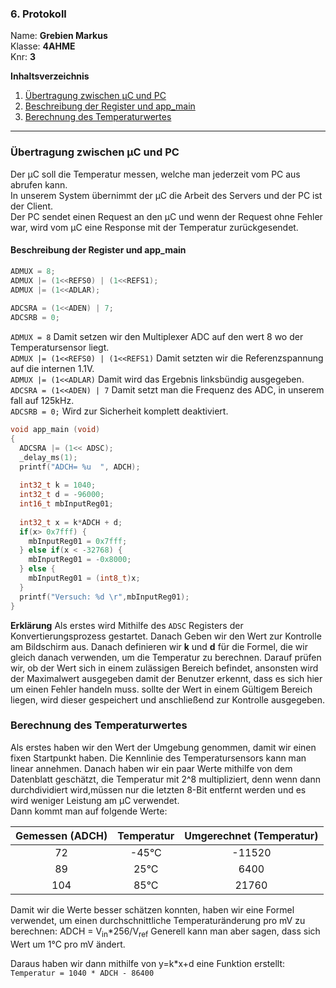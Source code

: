 ### 6. Protokoll
Name: **Grebien Markus**  
Klasse: **4AHME**  
Knr: **3**  


**Inhaltsverzeichnis**
1. [Übertragung  zwischen μC und PC](#Übertragung)
1. [Beschreibung der Register und app_main](#Register)
1. [Berechnung des Temperaturwertes](#Temperaturberechnung)

---
### Übertragung  zwischen μC und PC <a name="Übertragung"></a>
Der μC soll die Temperatur messen, welche man jederzeit vom PC aus abrufen kann.  
In unserem System übernimmt der μC die Arbeit des Servers und der PC ist der Client.  
Der PC sendet einen Request an den μC und wenn der Request ohne Fehler war, wird vom μC eine Response mit der Temperatur zurückgesendet. 

#### Beschreibung der Register und app_main<a name="Register"></a>
``` c
ADMUX = 8;
ADMUX |= (1<<REFS0) | (1<<REFS1);
ADMUX |= (1<<ADLAR);
  
ADCSRA = (1<<ADEN) | 7;
ADCSRB = 0;
```
```ADMUX = 8``` Damit setzen wir den Multiplexer ADC auf den wert 8 wo der Temperatursensor liegt.  
```ADMUX |= (1<<REFS0) | (1<<REFS1)``` Damit setzten wir die Referenzspannung auf die internen 1.1V.  
```ADMUX |= (1<<ADLAR)``` Damit wird das Ergebnis linksbündig ausgegeben.   
```ADCSRA = (1<<ADEN) | 7``` Damit setzt man die Frequenz des ADC, in unserem fall auf 125kHz.  
```ADCSRB = 0;``` Wird zur Sicherheit komplett deaktiviert.  

```c
void app_main (void)
{
  ADCSRA |= (1<< ADSC);
  _delay_ms(1);
  printf("ADCH= %u  ", ADCH);
  
  int32_t k = 1040;
  int32_t d = -96000;
  int16_t mbInputReg01;
  
  int32_t x = k*ADCH + d;
  if(x> 0x7fff) {
    mbInputReg01 = 0x7fff;
  } else if(x < -32768) {
    mbInputReg01 = -0x8000;
  } else {
    mbInputReg01 = (int8_t)x;
  }
  printf("Versuch: %d \r",mbInputReg01);
}
```
**Erklärung**
Als erstes wird Mithilfe des ```ADSC``` Registers der Konvertierungsprozess gestartet. Danach Geben wir den Wert zur Kontrolle am Bildschirm aus.  Danach definieren wir **k** und **d** für die Formel, die wir gleich danach verwenden, um die Temperatur zu berechnen. Darauf prüfen wir, ob der Wert sich in einem zulässigen Bereich befindet, ansonsten wird der Maximalwert ausgegeben damit der Benutzer erkennt, dass es sich hier um einen Fehler handeln muss. sollte der Wert in einem Gültigem Bereich liegen, wird dieser gespeichert und anschließend zur Kontrolle ausgegeben. 

### Berechnung des Temperaturwertes <a name="Temperaturberechnung"></a>

Als erstes haben wir den Wert der Umgebung genommen, damit wir einen fixen Startpunkt haben. Die Kennlinie des Temperatursensors kann man linear annehmen. Danach haben wir ein paar Werte mithilfe von dem Datenblatt geschätzt, die Temperatur mit 2^8 multipliziert, denn wenn dann durchdividiert wird,müssen nur die letzten 8-Bit entfernt werden und es wird weniger Leistung am µC verwendet.  
Dann kommt man auf folgende Werte:

| Gemessen (ADCH) |Temperatur| Umgerechnet (Temperatur) |
|:---------------:|:--------:|:------------------------:|
|    72           |-45°C     |    -11520                |  
|    89           |25°C      |     6400                 |
|    104          |85°C      |    21760                 |

Damit wir die Werte besser schätzen konnten, haben wir eine Formel verwendet, um einen durchschnittliche Temperaturänderung pro mV zu berechnen: ADCH = V<sub>in</sub>*256/V<sub>ref</sub>  Generell kann man aber sagen, dass sich Wert um 1°C pro mV ändert. 

Daraus haben wir dann mithilfe von y=k*x+d eine Funktion erstellt:
```Temperatur = 1040 * ADCH - 86400```  


